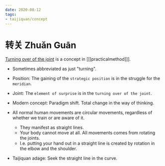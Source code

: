 ```yaml
---
date: 2020-08-12
tags:
- taijiquan/concept
---
```


# 转关 Zhuǎn Guān

[Turning over of the joint](http://practicalmethod.com/2010/12/zhuan-guan-online-video-trailer/) is a concept in [[[practicalmethod]]].

* Sometimes abbreviated as just "turning".
* Position: The gaining of the `strategic position` is in the struggle for the `meridian`.
* Joint: The `element of surprise` is in the `turning over of the joint`.
* Modern concept: Paradigm shift. Total change in the way of thinking.

* All normal human movements are circular movements, regardless of whether we train or are aware of it.
  * They manifest as straight lines.
  * Your body cannot move at all. All movements comes from rotating the joints.
  * I.e. putting your hand out in a straight line is created by rotation in the elbow and the shoulder.
* Taijiquan adage: Seek the straight line in the curve.
